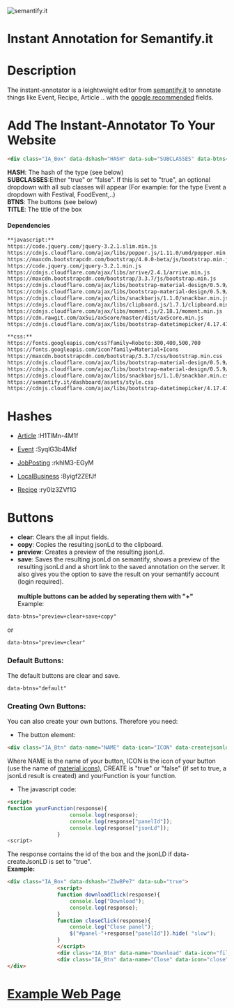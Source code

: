 ![semantify.it](https://semantify.it/images/logo.png)

# Instant Annotation for Semantify.it

# Description
The instant-annotator is a leightweight editor from [semantify.it](www.semantify.it) to annotate things like Event, Recipe, Article .. with the [google recommended](https://developers.google.com/search/docs/guides/) fields.

# Add The Instant-Annotator To Your Website
```html
<div class="IA_Box" data-dshash="HASH" data-sub="SUBCLASSES" data-btns="BTNS" data-title="TITLE"></div>
```
**HASH**: The hash of the type (see below)<br />
**SUBCLASSES**:Either "true" or "false". If this is set to "true", an optional dropdown with all sub classes will appear (For example: for the type Event a dropdown with Festival, FoodEvent,..)<br />
**BTNS**: The buttons (see below)<br />
**TITLE**: The title of the box<br />

#### Dependencies
```html
**javascript:**
https://code.jquery.com/jquery-3.2.1.slim.min.js
https://cdnjs.cloudflare.com/ajax/libs/popper.js/1.11.0/umd/popper.min.js
https://maxcdn.bootstrapcdn.com/bootstrap/4.0.0-beta/js/bootstrap.min.js
https://code.jquery.com/jquery-3.2.1.min.js
https://cdnjs.cloudflare.com/ajax/libs/arrive/2.4.1/arrive.min.js
https://maxcdn.bootstrapcdn.com/bootstrap/3.3.7/js/bootstrap.min.js
https://cdnjs.cloudflare.com/ajax/libs/bootstrap-material-design/0.5.9/js/ripples.js
https://cdnjs.cloudflare.com/ajax/libs/bootstrap-material-design/0.5.9/js/material.min.js
https://cdnjs.cloudflare.com/ajax/libs/snackbarjs/1.1.0/snackbar.min.js
https://cdnjs.cloudflare.com/ajax/libs/clipboard.js/1.7.1/clipboard.min.js
https://cdnjs.cloudflare.com/ajax/libs/moment.js/2.18.1/moment.min.js
https://cdn.rawgit.com/ax5ui/ax5core/master/dist/ax5core.min.js
https://cdnjs.cloudflare.com/ajax/libs/bootstrap-datetimepicker/4.17.47/js/bootstrap-datetimepicker.min.js

**css:**
https://fonts.googleapis.com/css?family=Roboto:300,400,500,700
https://fonts.googleapis.com/icon?family=Material+Icons
https://maxcdn.bootstrapcdn.com/bootstrap/3.3.7/css/bootstrap.min.css
https://cdnjs.cloudflare.com/ajax/libs/bootstrap-material-design/0.5.9/css/ripples.min.css
https://cdnjs.cloudflare.com/ajax/libs/bootstrap-material-design/0.5.9/css/bootstrap-material-design.min.css
https://cdnjs.cloudflare.com/ajax/libs/snackbarjs/1.1.0/snackbar.min.css
https://semantify.it/dashboard/assets/style.css
https://cdnjs.cloudflare.com/ajax/libs/bootstrap-datetimepicker/4.17.47/css/bootstrap-datetimepicker.min.css
```
# Hashes 
- [Article](https://developers.google.com/search/docs/data-types/articles)
:H1TlMn-4M1f

- [Event](https://developers.google.com/search/docs/data-types/events)
:SyqlG3b4Mkf

- [JobPosting](https://developers.google.com/search/docs/data-types/job-postings)
:rkhlM3-EGyM

- [LocalBusiness](https://developers.google.com/search/docs/data-types/local-businesses)
:Byigf2ZEfJf

- [Recipe](https://developers.google.com/search/docs/data-types/recipes)
:ry0lz3ZVf1G

# Buttons
- **clear**: Clears the all input fields.
- **copy**: Copies the resulting jsonLd to the clipboard.
- **preview**: Creates a preview of the resulting jsonLd.
- **save**: Saves the resulting jsonLd on semantify, shows a preview of the resulting jsonLd and a short link to the saved annotation on the server. It also gives you the option to save the result on your semantify account (login required). <br /> <br />
**multiple buttons can be added by seperating them with "+"**<br />
Example:
```html
data-btns="preview+clear+save+copy"
```
or
```html
data-btns="preview+clear"
```
### Default Buttons:
The default buttons are clear and save.
```html
data-btns="default"
```
### Creating Own Buttons:
You can also create your own buttons. Therefore you need: <br />
- The button element:<br />
```html
<div class="IA_Btn" data-name="NAME" data-icon="ICON" data-createjsonld="CREATE" data-onclick=yourFunction></div>
```
Where NAME is the name of your button, ICON is the icon of your button (use the name of [material icons](https://material.io/icons/)), CREATE is "true" or "false" (if set to true, a jsonLd result is created) and  yourFunction is your function.
- The javascript code:<br />
```html
<script>
function yourFunction(response){
                    console.log(response);
                    console.log(response["panelId"]);
                    console.log(response["jsonLd"]);
                }
<script>
```
The response contains the id of the box and the jsonLD if data-createJsonLD is set to "true". <br />
**Example:**<br />
```html
<div class="IA_Box" data-dshash="Z1wBPe7" data-sub="true">
                <script>
                function downloadClick(response){
                    console.log("Download");
                    console.log(response);
                }
                function closeClick(response){
                    console.log("Close panel");
                    $("#panel-"+response["panelId"]).hide( "slow");
                }
                </script>
                <div class="IA_Btn" data-name="Download" data-icon="file_download" data-createjsonld="true" data-onclick=downloadClick></div>
                <div class="IA_Btn" data-name="Close" data-icon="close" data-createjsonld="false" data-onclick=closeClick></div>
</div>
```
# [Example Web Page](https://semantifyit.github.io/ia)
